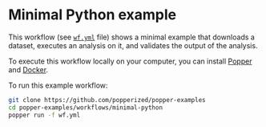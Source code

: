 # Minimal Python example

This workflow (see [`wf.yml`](./wf.yml) file) shows a minimal example 
that downloads a dataset, executes an analysis on it, and validates 
the output of the analysis.

To execute this workflow locally on your computer, you can install 
[Popper](https://github.com/systemslab/popper) and 
[Docker](https://docs.docker.com/install/).

To run this example workflow:

```bash
git clone https://github.com/popperized/popper-examples
cd popper-examples/workflows/minimal-python
popper run -f wf.yml
```
